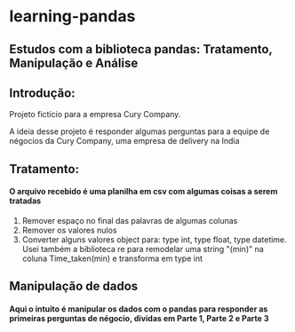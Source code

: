 # learning-pandas
## Estudos com a biblioteca pandas: Tratamento, Manipulação e Análise 

## Introdução:
Projeto fictício para a empresa Cury Company.

A ideia desse projeto é responder algumas perguntas para a equipe de négocios da Cury Company, uma empresa de delivery na India 

## Tratamento: 
#### O arquivo recebido é uma planilha em csv com algumas coisas a serem tratadas 

1. Remover espaço no final das palavras de algumas colunas
2. Remover os valores nulos
3. Converter alguns valores object para: type int, type float, type datetime.
Usei também a biblioteca re para remodelar uma string "(min)" na coluna Time_taken(min) e transforma em type int


## Manipulação de dados 
#### Aqui o intuito é manipular os dados com o pandas para responder as primeiras perguntas de négocio, dividas em Parte 1, Parte 2 e Parte 3 

